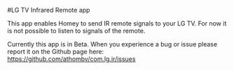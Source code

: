 #LG TV Infrared Remote app

This app enables Homey to send IR remote signals to your LG TV. For now it is not possible to listen to signals of the remote.

Currently this app is in Beta. When you experience a bug or issue please report it on the Github page here: https://github.com/athombv/com.lg.ir/issues
